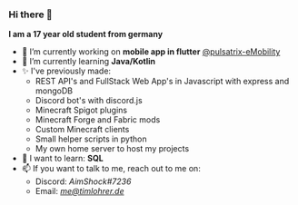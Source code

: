### Hi there 👋

**I am a 17 year old student from germany**

- 🔭 I’m currently working on **mobile app in flutter** [@pulsatrix-eMobility](https://github.com/pulsatrix-emobility/)
- 🌱 I’m currently learning **Java/Kotlin**
- ✨ I've previously made:
  - REST API's and FullStack Web App's in Javascript with express and mongoDB
  - Discord bot's with discord.js
  - Minecraft Spigot plugins
  - Minecraft Forge and Fabric mods
  - Custom Minecraft clients
  - Small helper scripts in python
  - My own home server to host my projects
- 🤯 I want to learn: **SQL**
- 📫 If you want to talk to me, reach out to me on: 
  - Discord: *AimShock#7236*
  - Email: *me@timlohrer.de*

